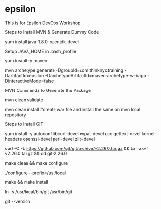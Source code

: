 # epsilon
This is for Epsilon DevOps Workshop

Steps to Install MVN & Generate Dummy Code

yum install java-1.8.0-openjdk-devel

Setup JAVA_HOME in .bash_profile

yum install -y maven

mvn archetype:generate -DgroupId=com.thinknyx.training -DartifactId=epsilon -DarchetypeArtifactId=maven-archetype-webapp -DinteractiveMode=false

MVN Commands to Generate the Package

mvn clean validate

mvn clean install #create war file and install the same on mvn local repository


Steps to Install GIT

yum install –y autoconf libcurl-devel expat-devel gcc gettext-devel kernel-headers openssl-devel perl-devel zlib-devel

curl -O -L https://github.com/git/git/archive/v2.26.0.tar.gz && tar -zxvf v2.26.0.tar.gz && cd git-2.26.0

make clean && make configure

./configure --prefix=/usr/local

make && make install

ln -s /usr/local/bin/git /usr/bin/git

git --version
